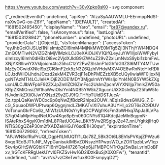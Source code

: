 https://www.youtube.com/watch?v=30vXpko8sK0 - svg component

{"\_redirectEventId": undefined, "apiKey":
"AIzaSyAAUWMLU-EEnmppNdSf-nsXwGvG-ox-Z6Y", "appName": "[DEFAULT]", "createdAt":
"1681502495450", "displayName": "Yaro", "email": "br87@yandex.ru",
"emailVerified": false, "isAnonymous": false, "lastLoginAt": "1681503128942",
"phoneNumber": undefined, "photoURL": undefined, "providerData": [[Object]],
"stsTokenManager": {"accessToken":
"eyJhbGciOiJSUzI1NiIsImtpZCI6ImM4MjNkMWE0MTg5ZjI3NThjYWI4NDQ4ZmQ0MTIwN2ViZGZhMjVlMzkiLCJ0eXAiOiJKV1QifQ.eyJuYW1lIjoiWWFybyIsImlzcyI6Imh0dHBzOi8vc2VjdXJldG9rZW4uZ29vZ2xlLmNvbS9ybi1zbmFwLXNjYXBlIiwiYXVkIjoicm4tc25hcC1zY2FwZSIsImF1dGhfdGltZSI6MTY4MTUwMzEyOCwidXNlcl9pZCI6ImF2ck5zN3Z6QzhlVHdyMXV4OE8wRnNtcHlxRDIiLCJzdWIiOiJhdnJOczd2ekM4ZVR3cjF1eDhPMEZzbXB5cUQyIiwiaWF0IjoxNjgxNTAzMTI4LCJleHAiOjE2ODE1MDY3MjgsImVtYWlsIjoiYnI4N0B5YW5kZXgucnUiLCJlbWFpbF92ZXJpZmllZCI6ZmFsc2UsImZpcmViYXNlIjp7ImlkZW50aXRpZXMiOnsiZW1haWwiOlsiYnI4N0B5YW5kZXgucnUiXX0sInNpZ25faW5fcHJvdmlkZXIiOiJwYXNzd29yZCJ9fQ.THYpTUidDSTJucA-3z_tppLQaKevWDCxc9p8qNwZjfBdzR2hips2OUW_hEqis9dwsGWJG_7_E-cG_SpuaoDWPUPtwap6QygnjmdLZMKATvlXI7uhuA3UYHl_o2GT6sZC9DUVVoTcnunGkrFCo6z_MiWfzUUN0sYryRqOCPWgfrKsFm3bWHkq7ApJa9LVPaS7ig04laMjnHopINeUCw4Kqe8pEm060CNYs61Q4KdcjlJeMlnBqgmN-ISAteRhxS4gyKOm1dM_8PRatUCCAe_BKY5Vw2RSgIgJZe47_nnUYgItkjlHq0NTIS30gQZeP30m2fXADZekHGJY6sdE1H30qw",
"expirationTime": 1681506729062, "refreshToken":
"APJWN8cfRuPrUQI_DgpH1LMUQTf1LQc78Z_5Bk3Ot6L8Eh1sPVKpjZPWzu68vqqREoBJT1uNF_MypGanisukIMBvZONsyzH1PwpsWO_nZOflTpzbLwV1cp5kv4pGHtSWG9bIK71l6nYQls4lI726Tq4p6jJFMBPCNTrOgJ5wBaI_vrInDoBFxv_1rGTcKFRRgUekUYvl0FKZSvHw16D2iDzkBuSjX0XOFw"},
"tenantId": undefined, "uid": "avrNs7vzC8eTwr1ux8O0FsmpyqD2"}
